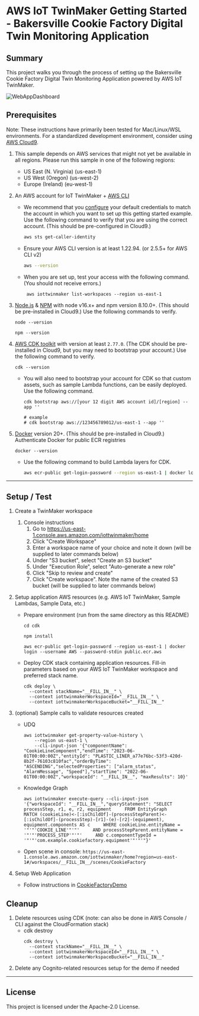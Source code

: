 # AWS IoT TwinMaker Getting Started - Bakersville Cookie Factory Digital Twin Monitoring Application

## Summary

This project walks you through the process of setting up the Bakersville Cookie Factory Digital Twin Monitoring Application powered by AWS IoT TwinMaker. 

![WebAppDashboard](docs/MonitoringApplication.png)

## Prerequisites

Note: These instructions have primarily been tested for Mac/Linux/WSL environments. For a standardized development environment, consider using [AWS Cloud9](https://aws.amazon.com/cloud9).

1. This sample depends on AWS services that might not yet be available in all regions. Please run this sample in one of the following regions:
   - US East (N. Virginia) (us-east-1)
   - US West (Oregon) (us-west-2)
   - Europe (Ireland) (eu-west-1)
2. An AWS account for IoT TwinMaker + [AWS CLI](https://docs.aws.amazon.com/cli/latest/userguide/install-cliv2.html)
   - We recommend that you [configure](https://docs.aws.amazon.com/cli/latest/userguide/cli-chap-configure.html) your default credentials to match the account in which you want to set up this getting started example. Use the following command to verify that you are using the correct account. (This should be pre-configured in Cloud9.)
     ```bash
     aws sts get-caller-identity
     ```
   - Ensure your AWS CLI version is at least 1.22.94. (or 2.5.5+ for AWS CLI v2)
     ```bash
     aws --version
     ```
   - When you are set up, test your access with the following command. (You should not receive errors.)
     ```
      aws iottwinmaker list-workspaces --region us-east-1
     ```
4. [Node.js](https://nodejs.org/en/) & [NPM](https://docs.npmjs.com/downloading-and-installing-node-js-and-npm) with node v16.x+ and npm version 8.10.0+. (This should be pre-installed in Cloud9.) Use the following commands to verify.

   ```
   node --version
   ```

   ```
   npm --version
   ```

5. [AWS CDK toolkit](https://docs.aws.amazon.com/cdk/latest/guide/getting_started.html#getting_started_install) with version at least `2.77.0`. (The CDK should be pre-installed in Cloud9, but you may need to bootstrap your account.) Use the following command to verify.

   ```
   cdk --version
   ```

   - You will also need to bootstrap your account for CDK so that custom assets, such as sample Lambda functions, can be easily deployed. Use the following command.

     ```
     cdk bootstrap aws://[your 12 digit AWS account id]/[region] --app ''

     # example
     # cdk bootstrap aws://123456789012/us-east-1 --app ''
     ```

6. [Docker](https://docs.docker.com/get-docker/) version 20+. (This should be pre-installed in Cloud9.) Authenticate Docker for public ECR registries
   ```
   docker --version
   ```
   - Use the following command to build Lambda layers for CDK.
     ```bash
     aws ecr-public get-login-password --region us-east-1 | docker login --username AWS --password-stdin public.ecr.aws
     ```

---

## Setup / Test

1. Create a TwinMaker workspace
   1. Console instructions
      1. Go to https://us-east-1.console.aws.amazon.com/iottwinmaker/home
      2. Click "Create Workspace"
      3. Enter a workspace name of your choice and note it down (will be supplied to later commands below)
      4. Under "S3 bucket", select "Create an S3 bucket"
      5. Under "Execution Role", select "Auto-generate a new role"
      6. Click "Skip to review and create"
      7. Click "Create workspace". Note the name of the created S3 bucket (will be supplied to later commands below)
2. Setup application AWS resources (e.g. AWS IoT TwinMaker, Sample Lambdas, Sample Data, etc.)
    - Prepare environment (run from the same directory as this README)
      ```
      cd cdk
      
      npm install
      
      aws ecr-public get-login-password --region us-east-1 | docker login --username AWS --password-stdin public.ecr.aws
      ```
    - Deploy CDK stack containing application resources. Fill-in parameters based on your AWS IoT TwinMaker workspace and preferred stack name.
      ```
      cdk deploy \
        --context stackName="__FILL_IN__" \
        --context iottwinmakerWorkspaceId="__FILL_IN__" \
        --context iottwinmakerWorkspaceBucket="__FILL_IN__"
      ```
3. (optional) Sample calls to validate resources created
    - UDQ
      ```
      aws iottwinmaker get-property-value-history \
          --region us-east-1 \
          --cli-input-json '{"componentName": "CookieLineComponent","endTime": "2023-06-01T00:00:00Z","entityId": "PLASTIC_LINER_a77e76bc-53f3-420d-8b2f-76103c810fac","orderByTime": "ASCENDING","selectedProperties": ["alarm_status", "AlarmMessage", "Speed"],"startTime": "2022-06-01T00:00:00Z","workspaceId": "__FILL_IN__", "maxResults": 10}'
      ```
    - Knowledge Graph
      ```
      aws iottwinmaker execute-query --cli-input-json '{"workspaceId": "__FILL_IN__","queryStatement": "SELECT processStep, r1, e, r2, equipment     FROM EntityGraph     MATCH (cookieLine)<-[:isChildOf]-(processStepParent)<-[:isChildOf]-(processStep)-[r1]-(e)-[r2]-(equipment), equipment.components AS c     WHERE cookieLine.entityName = '"'"'COOKIE_LINE'"'"'     AND processStepParent.entityName = '"'"'PROCESS_STEP'"'"'     AND c.componentTypeId = '"'"'com.example.cookiefactory.equipment'"'"'"}'
      ```
    - Open scene in console: `https://us-east-1.console.aws.amazon.com/iottwinmaker/home?region=us-east-1#/workspaces/__FILL_IN__/scenes/CookieFactory`

4. Setup Web Application
   - Follow instructions in [CookieFactoryDemo](./CookieFactoryDemo/README.md)

## Cleanup

1. Delete resources using CDK (note: can also be done in AWS Console / CLI against the CloudFormation stack)
    - cdk destroy
        ```
        cdk destroy \
          --context stackName="__FILL_IN__" \
          --context iottwinmakerWorkspaceId="__FILL_IN__" \
          --context iottwinmakerWorkspaceBucket="__FILL_IN__"
        ```
2. Delete any Cognito-related resources setup for the demo if needed

---

## License

This project is licensed under the Apache-2.0 License.
